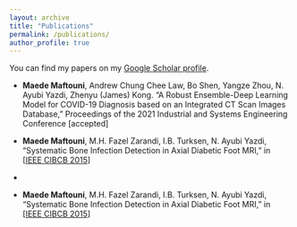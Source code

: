 ```yaml
---
layout: archive
title: "Publications"
permalink: /publications/
author_profile: true
---
```


You can find my papers on my [Google Scholar profile](https://scholar.google.com/citations?user=6ArALhAAAAAJ&hl=en&oi=ao).

* **Maede Maftouni**, Andrew Chung Chee Law, Bo Shen, Yangze Zhou, N. Ayubi Yazdi, Zhenyu (James) Kong. “A Robust Ensemble-Deep Learning Model for COVID-19 Diagnosis based on an Integrated CT Scan Images Database,” Proceedings of the 2021 Industrial and Systems Engineering Conference [accepted]

* **Maede Maftouni**, M.H. Fazel Zarandi, I.B. Turksen, N. Ayubi Yazdi, “Systematic Bone Infection Detection in Axial Diabetic Foot MRI,” in [[IEEE CIBCB 2015](https://ieeexplore.ieee.org/abstract/document/7300276)]
* 
* **Maede Maftouni**, M.H. Fazel Zarandi, I.B. Turksen, N. Ayubi Yazdi, “Systematic Bone Infection Detection in Axial Diabetic Foot MRI,” in [[IEEE CIBCB 2015](https://ieeexplore.ieee.org/abstract/document/7300276)]


